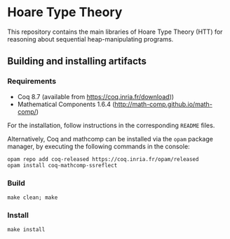 # Hoare Type Theory

This repository contains the main libraries of Hoare Type Theory (HTT)
for reasoning about sequential heap-manipulating programs.

## Building and installing artifacts

### Requirements 

* Coq 8.7 (available from https://coq.inria.fr/download))
* Mathematical Components 1.6.4 (http://math-comp.github.io/math-comp/)

For the installation, follow instructions in the corresponding
`README` files.

Alternatively, Coq and mathcomp can be installed via the `opam`
package manager, by executing the following commands in the console:

```
opam repo add coq-released https://coq.inria.fr/opam/released
opam install coq-mathcomp-ssreflect
```

### Build

```
make clean; make
```

### Install

```
make install
```

